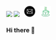<a href="https://www.linkedin.com/in/prateek-joshi-iifmite/"><img height="30" src="https://cdn1.iconfinder.com/data/icons/social-links/382/linkedin-512.png"></a>
<a href="https://twitter.com/PratzJoshi"><img height="30" src="https://ipsf.net/wp-content/uploads/2018/10/twitter-transparent-app-2.png"></a>&nbsp;&nbsp;
<a href="prateekjoshi565@gmail.com"><img height="30" src="https://raw.githubusercontent.com/prateekjoshi565/prateekjoshi565/main/icon/1490129331-rounded07_82197.png"></a>&nbsp;&nbsp;
<a href="https://www.buymeacoffee.com/prateekjoshi"><img height="30" src="https://raw.githubusercontent.com/prateekjoshi565/prateekjoshi565/main/icon/coffee-icon.png"></a>

</p>


### Hi there 👋

<!--
**prateekjoshi565/prateekjoshi565** is a ✨ _special_ ✨ repository because its `README.md` (this file) appears on your GitHub profile.

Here are some ideas to get you started:

- 🔭 I’m currently working on ...
- 🌱 I’m currently learning ...
- 👯 I’m looking to collaborate on ...
- 🤔 I’m looking for help with ...
- 💬 Ask me about ...
- 📫 How to reach me: ...
- 😄 Pronouns: ...
- ⚡ Fun fact: ...
-->
